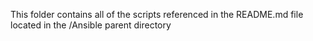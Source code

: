 This folder contains all of the scripts referenced in the README.md file located in the /Ansible parent directory
